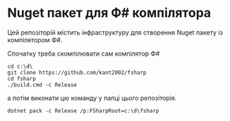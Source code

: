 Nuget пакет для Ф# компілятора 
======================

Цей репозіторій містить інфраструктуру для створення Nuget пакету із компілятором Ф#.

Спочатку треба скомпілювати сам компілятор Ф#
```
cd c:\d\
git clone https://github.com/kant2002/fsharp
cd fsharp
./build.cmd -c Release
```

а потім виконати цю команду у папці цього репозіторія.
```
dotnet pack -c Release /p:FSharpRoot=c:\d\fsharp
```